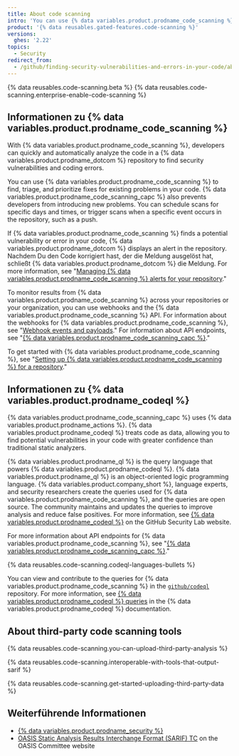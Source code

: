 ```yaml
---
title: About code scanning
intro: 'You can use {% data variables.product.prodname_code_scanning %} to find security vulnerabilities and errors in the code for your project on {% data variables.product.prodname_dotcom %}.'
product: '{% data reusables.gated-features.code-scanning %}'
versions:
  ghes: '2.22'
topics:
  - Security
redirect_from:
  - /github/finding-security-vulnerabilities-and-errors-in-your-code/about-code-scanning
---
```


<!--See /content/code-security/secure-coding for the latest version of this article -->

{% data reusables.code-scanning.beta %}
{% data reusables.code-scanning.enterprise-enable-code-scanning %}

## Informationen zu {% data variables.product.prodname_code_scanning %}

With {% data variables.product.prodname_code_scanning %}, developers can quickly and automatically analyze the code in a {% data variables.product.prodname_dotcom %} repository to find security vulnerabilities and coding errors.

You can use {% data variables.product.prodname_code_scanning %} to find, triage, and prioritize fixes for existing problems in your code. {% data variables.product.prodname_code_scanning_capc %} also prevents developers from introducing new problems. You can schedule scans for specific days and times, or trigger scans when a specific event occurs in the repository, such as a push.

If {% data variables.product.prodname_code_scanning %} finds a potential vulnerability or error in your code, {% data variables.product.prodname_dotcom %} displays an alert in the repository. Nachdem Du den Code korrigiert hast, der die Meldung ausgelöst hat, schließt {% data variables.product.prodname_dotcom %} die Meldung. For more information, see "[Managing {% data variables.product.prodname_code_scanning %} alerts for your repository](/github/finding-security-vulnerabilities-and-errors-in-your-code/managing-code-scanning-alerts-for-your-repository)."

To monitor results from {% data variables.product.prodname_code_scanning %} across your repositories or your organization, you can use webhooks and the {% data variables.product.prodname_code_scanning %} API. For information about the webhooks for {% data variables.product.prodname_code_scanning %}, see "[Webhook events and payloads](/developers/webhooks-and-events/webhook-events-and-payloads#code_scanning_alert)." For information about API endpoints, see  "[{% data variables.product.prodname_code_scanning_capc %}](/rest/reference/code-scanning)."

To get started with {% data variables.product.prodname_code_scanning %}, see "[Setting up {% data variables.product.prodname_code_scanning %} for a repository](/github/finding-security-vulnerabilities-and-errors-in-your-code/setting-up-code-scanning-for-a-repository)."

## Informationen zu {% data variables.product.prodname_codeql %}

{% data variables.product.prodname_code_scanning_capc %} uses {% data variables.product.prodname_actions %}. {% data variables.product.prodname_codeql %} treats code as data, allowing you to find potential vulnerabilities in your code with greater confidence than traditional static analyzers.

{% data variables.product.prodname_ql %} is the query language that powers {% data variables.product.prodname_codeql %}. {% data variables.product.prodname_ql %} is an object-oriented logic programming language. {% data variables.product.company_short %}, language experts, and security researchers create the queries used for {% data variables.product.prodname_code_scanning %}, and the queries are open source. The community maintains and updates the queries to improve analysis and reduce false positives. For more information, see [{% data variables.product.prodname_codeql %}](https://securitylab.github.com/tools/codeql) on the GitHub Security Lab website.

For more information about API endpoints for {% data variables.product.prodname_code_scanning %}, see  "[{% data variables.product.prodname_code_scanning_capc %}](http://developer.github.com/v3/code-scanning)."

{% data reusables.code-scanning.codeql-languages-bullets %}

You can view and contribute to the queries for {% data variables.product.prodname_code_scanning %} in the [`github/codeql`](https://github.com/github/codeql) repository. For more information, see [{% data variables.product.prodname_codeql %} queries](https://codeql.github.com/docs/writing-codeql-queries/codeql-queries/) in the {% data variables.product.prodname_codeql %} documentation.

## About third-party code scanning tools

{% data reusables.code-scanning.you-can-upload-third-party-analysis %}

{% data reusables.code-scanning.interoperable-with-tools-that-output-sarif %}

{% data reusables.code-scanning.get-started-uploading-third-party-data %}

## Weiterführende Informationen

- [{% data variables.product.prodname_security %}](https://securitylab.github.com/)
- [OASIS Static Analysis Results Interchange Format (SARIF) TC](https://www.oasis-open.org/committees/tc_home.php?wg_abbrev=sarif) on the OASIS Committee website
